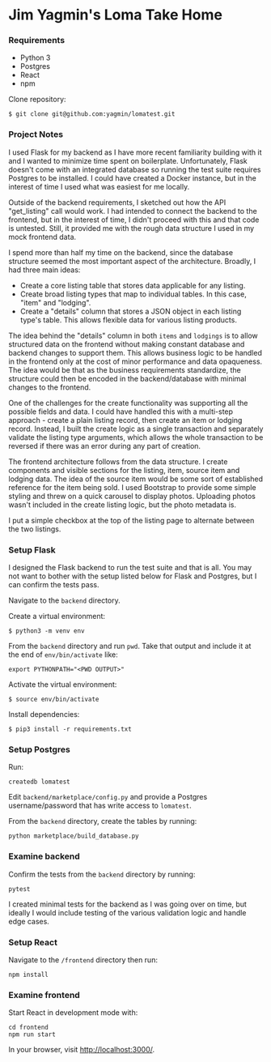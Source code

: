 # Jim Yagmin's Loma Take Home

### Requirements

- Python 3
- Postgres
- React
- npm


Clone repository:
```
$ git clone git@github.com:yagmin/lomatest.git
```

### Project Notes
I used Flask for my backend as I have more recent familiarity building with it and I wanted to minimize time spent on boilerplate. Unfortunately, Flask doesn't come with an integrated database so running the test suite requires Postgres to be installed. I could have created a Docker instance, but in the interest of time I used what was easiest for me locally.

Outside of the backend requirements, I sketched out how the API "get_listing" call would work. I had intended to connect the backend to the frontend, but in the interest of time, I didn't proceed with this and that code is untested. Still, it provided me with the rough data structure I used in my mock frontend data.

I spend more than half my time on the backend, since the database structure seemed the most important aspect of the architecture. Broadly, I had three main ideas:

* Create a core listing table that stores data applicable for any listing.
* Create broad listing types that map to individual tables. In this case, "item" and "lodging".
* Create a "details" column that stores a JSON object in each listing type's table. This allows flexible data for various listing products.

The idea behind the "details" column in both `items` and `lodgings` is to allow structured data on the frontend without making constant database and backend changes to support them. This allows business logic to be handled in the frontend only at the cost of minor performance and data opaqueness. The idea would be that as the business requirements standardize, the structure could then be encoded in the backend/database with minimal changes to the frontend.

One of the challenges for the create functionality was supporting all the possible fields and data. I could have handled this with a multi-step approach - create a plain listing record, then create an item or lodging record. Instead, I built the create logic as a single transaction and separately validate the listing type arguments, which allows the whole transaction to be reversed if there was an error during any part of creation.

The frontend architecture follows from the data structure. I create components and visible sections for the listing, item, source item and lodging data. The idea of the source item would be some sort of established reference for the item being sold. I used Bootstrap to provide some simple styling and threw on a quick carousel to display photos. Uploading photos wasn't included in the create listing logic, but the photo metadata is.

I put a simple checkbox at the top of the listing page to alternate between the two listings.

### Setup Flask
I designed the Flask backend to run the test suite and that is all. You may not want to bother with the setup listed below for Flask and Postgres, but I can confirm the tests pass.

Navigate to the `backend` directory.

Create a virtual environment:
```
$ python3 -m venv env
```

From the `backend` directory and run `pwd`. Take that output and include it at the end of `env/bin/activate` like:
```
export PYTHONPATH="<PWD OUTPUT>"
```

Activate the virtual environment:
```
$ source env/bin/activate
```

Install dependencies:
```
$ pip3 install -r requirements.txt
```

### Setup Postgres
Run:
```
createdb lomatest
```

Edit `backend/marketplace/config.py` and provide a Postgres username/password that has write access to `lomatest`.

From the `backend` directory, create the tables by running:
```
python marketplace/build_database.py
```

### Examine backend
Confirm the tests from the `backend` directory by running:
```
pytest
```

I created minimal tests for the backend as I was going over on time, but ideally I would include testing of the various validation logic and handle edge cases.

### Setup React
Navigate to the `/frontend` directory then run:
```
npm install
```

### Examine frontend
Start React in development mode with:
```
cd frontend
npm run start
```

In your browser, visit <a href="http://localhost:3000/">http://localhost:3000/</a>.
